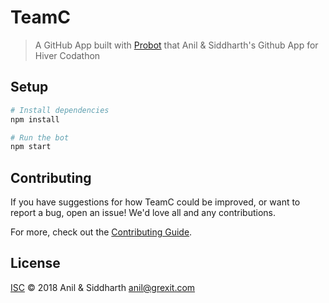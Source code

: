# TeamC

> A GitHub App built with [Probot](https://github.com/probot/probot) that Anil &amp; Siddharth&#x27;s Github App for Hiver Codathon

## Setup

```sh
# Install dependencies
npm install

# Run the bot
npm start
```

## Contributing

If you have suggestions for how TeamC could be improved, or want to report a bug, open an issue! We'd love all and any contributions.

For more, check out the [Contributing Guide](CONTRIBUTING.md).

## License

[ISC](LICENSE) © 2018 Anil & Siddharth <anil@grexit.com>
